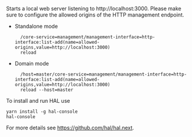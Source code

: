 Starts a local web server listening to http://localhost:3000. Please make sure to configure the allowed origins of the HTTP management endpoint.

- Standalone mode

        /core-service=management/management-interface=http-interface:list-add(name=allowed-origins,value=http://localhost:3000)
        reload

- Domain mode
 
        /host=master/core-service=management/management-interface=http-interface:list-add(name=allowed-origins,value=http://localhost:3000)
        reload --host=master

To install and run HAL use

```
yarn install -g hal-console
hal-console
```

For more details see https://github.com/hal/hal.next.
